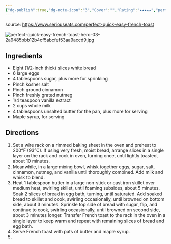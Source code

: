 ```yaml
---
{"dg-publish":true,"dg-note-icon":"3","Cover":"","Rating":"★★★★★","permalink":"/recipes/quick-and-easy-french-toast/","dgPassFrontmatter":true,"noteIcon":"3","created":"2025-02-19","updated":""}
---
```


source: https://www.seriouseats.com/perfect-quick-easy-french-toast

![perfect-quick-easy-french-toast-hero-03-2a9485bbb12b4cf5abcfef53aa9accd9.jpg](/img/user/Recipes/media/perfect-quick-easy-french-toast-hero-03-2a9485bbb12b4cf5abcfef53aa9accd9.jpg)
## Ingredients

- Eight (1/2-inch thick) slices white bread
- 6 large eggs
- 4 tablespoons sugar, plus more for sprinkling
- Pinch kosher salt
- Pinch ground cinnamon
- Pinch freshly grated nutmeg
- 1/4 teaspoon vanilla extract
- 2 cups whole milk
- 4 tablespoons unsalted butter for the pan, plus more for serving
- Maple syrup, for serving
## Directions

1. Set a wire rack on a rimmed baking sheet in the oven and preheat to 200°F (93°C). If using very fresh, moist bread, arrange slices in a single layer on the rack and cook in oven, turning once, until lightly toasted, about 10 minutes.
2. Meanwhile, in a large mixing bowl, whisk together eggs, sugar, salt, cinnamon, nutmeg, and vanilla until thoroughly combined. Add milk and whisk to blend.
3. Heat 1 tablespoon butter in a large non-stick or cast iron skillet over medium heat, swirling skillet, until foaming subsides, about 5 minutes. Soak 2 slices of bread in egg bath, turning, until saturated. Add soaked bread to skillet and cook, swirling occasionally, until browned on bottom side, about 3 minutes. Sprinkle top side of bread with sugar, flip, and continue to cook, swirling occasionally, until browned on second side, about 3 minutes longer. Transfer French toast to the rack in the oven in a single layer to keep warm and repeat with remaining slices of bread and egg bath.
4. Serve French toast with pats of butter and maple syrup.
5. 